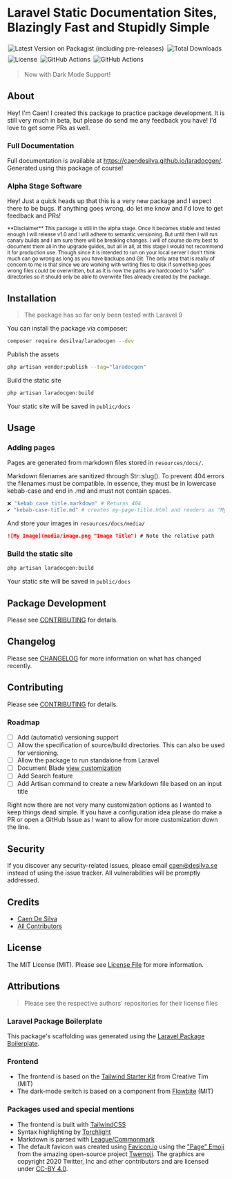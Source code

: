 <!--
 This is a page required by the generator, though you are free to customize it.
 When generating the static site this will become the index.html file.
-->

# Laravel Static Documentation Sites, Blazingly Fast and Stupidly Simple

<p>
	<img style="display: inline; margin: 4px 2px;" src="https://img.shields.io/packagist/v/desilva/laradocgen?include_prereleases" alt="Latest Version on Packagist (including pre-releases)">
	<img style="display: inline; margin: 4px 2px;" src="https://img.shields.io/packagist/dt/desilva/laradocgen" alt="Total Downloads">
	<img style="display: inline; margin: 4px 2px;" src="https://img.shields.io/packagist/l/desilva/laradocgen" alt="License">
	<img style="display: inline; margin: 4px 2px;" src="https://github.com/caendesilva/laradocgen/actions/workflows/php.yml/badge.svg" alt="GitHub Actions">
	<img style="display: inline; margin: 4px 2px;" src="https://github.com/caendesilva/Laradocgen/actions/workflows/pages/pages-build-deployment/badge.svg" alt="GitHub Actions">
</p>

> Now with Dark Mode Support!

## About

Hey! I'm Caen! I created this package to practice package development. It is still very much in beta, but please do send me any feedback you have! I'd love to get some PRs as well.

### Full Documentation
Full documentation is available at https://caendesilva.github.io/laradocgen/. Generated using this package of course!

### Alpha Stage Software
Hey! Just a quick heads up that this is a very new package and I expect there to be bugs. If anything goes wrong, do let me know and I'd love to get feedback and PRs!

<small>
**Disclaimer**
This package is still in the alpha stage. Once it becomes stable and tested enough I will release v1.0 and I will adhere to semantic versioning. But until then I will run canary builds and I am sure there will be breaking changes. I will of course do my best to document them all in the upgrade guides, but all in all, at this stage I would not recommend it for production use. Though since it is intended to run on your local server I don't think much can go wrong as long as you have backups and Git. The only area that is really of concern to me is that since we are working with writing files to disk if something goes wrong files could be overwritten, but as it is now the paths are hardcoded to "safe" directories so it should only be able to overwrite files already created by the package.
</small>

## Installation
> The package has so far only been tested with Laravel 9

You can install the package via composer:
```bash
composer require desilva/laradocgen --dev
```

Publish the assets
```bash
php artisan vendor:publish --tag="laradocgen"
```

Build the static site
```bash
php artisan laradocgen:build
```
Your static site will be saved in `public/docs`

## Usage

### Adding pages
Pages are generated from markdown files stored in `resources/docs/`.

Markdown filenames are sanitized through Str::slug(). To prevent 404 errors the filenames must be compatible. In essence, they must be in lowercase kebab-case and end in .md and must not contain spaces.
```bash
❌ "kebab case title.markdown" # Returns 404
✔️ "kebab-case-title.md" # creates my-page-title.html and renders as "My Page Title" in the frontend
```

And store your images in `resources/docs/media/`
```markdown
![My Image](media/image.png "Image Title") # Note the relative path
```

### Build the static site
```bash
php artisan laradocgen:build
```
Your static site will be saved in `public/docs`

## Package Development

Please see [CONTRIBUTING](contributing) for details.

## Changelog

Please see [CHANGELOG](changelog) for more information on what has changed recently.

## Contributing

Please see [CONTRIBUTING](contributing) for details.

### Roadmap
- [ ] Add (automatic) versioning support
- [ ] Allow the specification of source/build directories. This can also be used for versioning.
- [ ] Allow the package to run standalone from Laravel
- [ ] Document Blade [view customization](https://laravel.com/docs/9.x/packages#views)
- [ ] Add Search feature 
- [ ] Add Artisan command to create a new Markdown file based on an input title

Right now there are not very many customization options as I wanted to keep things dead simple. If you have a configuration idea please do make a PR or open a GitHub Issue as I want to allow for more customization down the line.


## Security

If you discover any security-related issues, please email caen@desilva.se instead of using the issue tracker.
All vulnerabilities will be promptly addressed.

## Credits

-   [Caen De Silva](https://github.com/caendesilva)
-   [All Contributors](../../contributors)

## License

The MIT License (MIT). Please see [License File](license) for more information.

## Attributions
> Please see the respective authors' repositories for their license files

### Laravel Package Boilerplate

This package's scaffolding was generated using the [Laravel Package Boilerplate](https://laravelpackageboilerplate.com).

### Frontend

- The frontend is based on the [Tailwind Starter Kit](https://github.com/creativetimofficial/tailwind-starter-kit) from Creative Tim (MIT)
- The dark-mode switch is based on a component from [Flowbite](https://flowbite.com/docs/customize/dark-mode/) (MIT)

### Packages used and special mentions
- The frontend is built with [TailwindCSS](https://tailwindcss.com/)
- Syntax highlighting by [Torchlight](https://torchlight.dev/)
- Markdown is parsed with [League/Commonmark](https://github.com/thephpleague/commonmark)
- The default favicon was created using [Favicon.io](https://favicon.io/) using the ["Page" Emoji](https://github.com/twitter/twemoji/blob/master/assets/svg/1f4c4.svg) from the amazing open-source project [Twemoji](https://twemoji.twitter.com/). The graphics are copyright 2020 Twitter, Inc and other contributors and are licensed under [CC-BY 4.0](https://creativecommons.org/licenses/by/4.0/).
